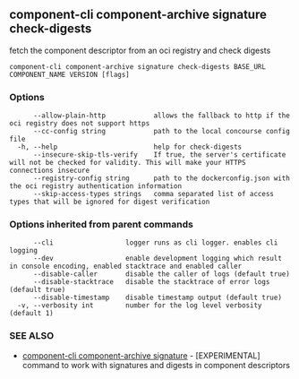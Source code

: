 ## component-cli component-archive signature check-digests

fetch the component descriptor from an oci registry and check digests

```
component-cli component-archive signature check-digests BASE_URL COMPONENT_NAME VERSION [flags]
```

### Options

```
      --allow-plain-http            allows the fallback to http if the oci registry does not support https
      --cc-config string            path to the local concourse config file
  -h, --help                        help for check-digests
      --insecure-skip-tls-verify    If true, the server's certificate will not be checked for validity. This will make your HTTPS connections insecure
      --registry-config string      path to the dockerconfig.json with the oci registry authentication information
      --skip-access-types strings   comma separated list of access types that will be ignored for digest verification
```

### Options inherited from parent commands

```
      --cli                  logger runs as cli logger. enables cli logging
      --dev                  enable development logging which result in console encoding, enabled stacktrace and enabled caller
      --disable-caller       disable the caller of logs (default true)
      --disable-stacktrace   disable the stacktrace of error logs (default true)
      --disable-timestamp    disable timestamp output (default true)
  -v, --verbosity int        number for the log level verbosity (default 1)
```

### SEE ALSO

* [component-cli component-archive signature](component-cli_component-archive_signature.md)	 - [EXPERIMENTAL] command to work with signatures and digests in component descriptors

